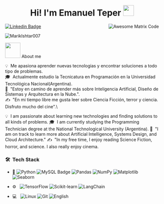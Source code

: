 <h1 align="center">Hi! I'm Emanuel Teper <img src="https://media.giphy.com/media/hvRJCLFzcasrR4ia7z/giphy.gif" width="35"></h1>

<img src = 'https://github.com/MarikIshtar007/MarikIshtar007/blob/master/images/matrix.gif' alt = 'Awesome Matrix Code' align='right'/>

[![Linkedin Badge](https://img.shields.io/badge/-Teper-blue?style=flat-square&logo=Linkedin&logoColor=white&link=https://www.linkedin.com/in/emanuel-teper)](https://www.linkedin.com/in/emanuel-teper) 
<p align="left"> <img src="https://komarev.com/ghpvc/?username=MarikIshtar007" alt="MarikIshtar007" /> </p>


<picture><img src = "https://github.com/7oSkaaa/7oSkaaa/blob/main/Images/about_me.gif?raw=true" width = 50px></picture> About me

💡 &nbsp;Me apasiona aprender nuevas tecnologias y encontrar soluciones a todo tipo de problemas.\
🎓 &nbsp;Actualmente estudio la Tecnicatura en Programación en la Universidad Tecnológica Nacional(Argentina).\
🌱 &nbsp;"Estoy en camino de aprender más sobre Inteligencia Artificial, Diseño de Sistemas y Arquitectura en la Nube.".\
✍️ &nbsp;"En mi tiempo libre me gusta leer sobre Ciencia Ficción, terror y ciencia. Disfruto mucho del cine".\

💡  I am passionate about learning new technologies and finding solutions to all kinds of problems.
🎓  I am currently studying the Programming Technician degree at the National Technological University (Argentina).
🌱  "I am on track to learn more about Artificial Intelligence, Systems Design, and Cloud Architecture."
✍️  "In my free time, I enjoy reading Science Fiction, horror, and science. I also really enjoy cinema.

<h3> 🛠 &nbsp;Tech Stack</h3>

- :space_invader:
  ![Python](https://img.shields.io/badge/Python-14354C?style=flat-square&logo=python&logoColor=white)
  ![MySQL Badge](https://img.shields.io/badge/-MySQL-blue?style=flat-square&logo=mysql&logoColor=white)
  ![Pandas](https://img.shields.io/badge/Pandas-150458?style=flat-square&logo=pandas&logoColor=white)
  ![NumPy](https://img.shields.io/badge/NumPy-013243?style=flat-square&logo=numpy&logoColor=white)
  ![Matplotlib](https://img.shields.io/badge/Matplotlib-11557C?style=flat-square&logo=matplotlib&logoColor=white)
  ![Seaborn](https://img.shields.io/badge/Seaborn-0A3C4D?style=flat-square&logo=seaborn&logoColor=white)

- ⚙️ &nbsp;
  ![TensorFlow](https://img.shields.io/badge/TensorFlow-FF6F00?style=flat-square&logo=tensorflow&logoColor=white)
  ![Scikit-learn](https://img.shields.io/badge/Scikit--learn-F7931E?style=flat-square&logo=scikit-learn&logoColor=white)
  ![LangChain](https://img.shields.io/badge/LangChain-008F47?style=flat-square&logo=langchain&logoColor=white)

- 💻 &nbsp;
  ![Linux](https://img.shields.io/badge/Linux-000000?style=flat-square&logo=linux&logoColor=white)
  ![Git](https://img.shields.io/badge/Git-F05032?style=flat-square&logo=git&logoColor=white)
  ![English](https://img.shields.io/badge/English-4B92DB?style=flat-square&logo=language&logoColor=white)


